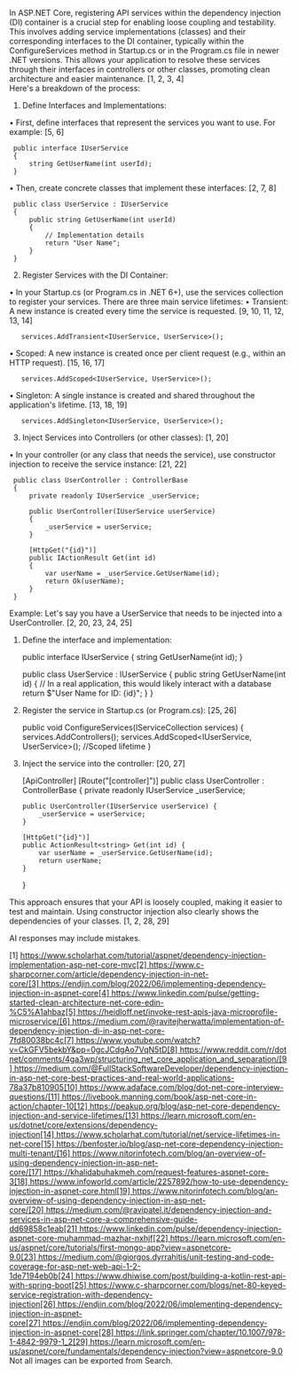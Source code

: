In ASP.NET Core, registering API services within the dependency injection (DI) container is a crucial step for enabling loose coupling and testability. This involves adding service implementations (classes) and their corresponding interfaces to the DI container, typically within the ConfigureServices method in Startup.cs or in the Program.cs file in newer .NET versions. This allows your application to resolve these services through their interfaces in controllers or other classes, promoting clean architecture and easier maintenance. [1, 2, 3, 4]  
Here's a breakdown of the process: 
1. Define Interfaces and Implementations: 

• First, define interfaces that represent the services you want to use. For example: [5, 6]  

     public interface IUserService
     {
         string GetUserName(int userId);
     }

• Then, create concrete classes that implement these interfaces: [2, 7, 8]  

     public class UserService : IUserService
     {
         public string GetUserName(int userId)
         {
             // Implementation details
             return "User Name";
         }
     }

2. Register Services with the DI Container: 

• In your Startup.cs (or Program.cs in .NET 6+), use the services collection to register your services. There are three main service lifetimes: 
	• Transient: A new instance is created every time the service is requested. [9, 10, 11, 12, 13, 14]  

       services.AddTransient<IUserService, UserService>();

• Scoped: A new instance is created once per client request (e.g., within an HTTP request). [15, 16, 17]  

       services.AddScoped<IUserService, UserService>();

• Singleton: A single instance is created and shared throughout the application's lifetime. [13, 18, 19]  

       services.AddSingleton<IUserService, UserService>();

3. Inject Services into Controllers (or other classes): [1, 20]  

• In your controller (or any class that needs the service), use constructor injection to receive the service instance: [21, 22]  

     public class UserController : ControllerBase
     {
         private readonly IUserService _userService;

         public UserController(IUserService userService)
         {
             _userService = userService;
         }

         [HttpGet("{id}")]
         public IActionResult Get(int id)
         {
             var userName = _userService.GetUserName(id);
             return Ok(userName);
         }
     }

Example: 
Let's say you have a UserService that needs to be injected into a UserController. [2, 20, 23, 24, 25]  

1. Define the interface and implementation: 

   public interface IUserService {
       string GetUserName(int id);
   }

   public class UserService : IUserService {
       public string GetUserName(int id) {
           // In a real application, this would likely interact with a database
           return $"User Name for ID: {id}";
       }
   }

1. Register the service in Startup.cs (or Program.cs): [25, 26]  

   public void ConfigureServices(IServiceCollection services)
   {
       services.AddControllers();
       services.AddScoped<IUserService, UserService>(); //Scoped lifetime
   }

1. Inject the service into the controller: [20, 27]  

   [ApiController]
   [Route("[controller]")]
   public class UserController : ControllerBase {
       private readonly IUserService _userService;

       public UserController(IUserService userService) {
           _userService = userService;
       }

       [HttpGet("{id}")]
       public ActionResult<string> Get(int id) {
           var userName = _userService.GetUserName(id);
           return userName;
       }
   }

This approach ensures that your API is loosely coupled, making it easier to test and maintain. Using constructor injection also clearly shows the dependencies of your classes. [1, 2, 28, 29]  

AI responses may include mistakes.

[1] https://www.scholarhat.com/tutorial/aspnet/dependency-injection-implementation-asp-net-core-mvc[2] https://www.c-sharpcorner.com/article/dependency-injection-in-net-core/[3] https://endjin.com/blog/2022/06/implementing-dependency-injection-in-aspnet-core[4] https://www.linkedin.com/pulse/getting-started-clean-architecture-net-core-edin-%C5%A1ahbaz[5] https://heidloff.net/invoke-rest-apis-java-microprofile-microservice/[6] https://medium.com/@ravitejherwatta/implementation-of-dependency-injection-di-in-asp-net-core-7fd80038bc4c[7] https://www.youtube.com/watch?v=CkGFV5bekbY&pp=0gcJCdgAo7VqN5tD[8] https://www.reddit.com/r/dotnet/comments/4ga3wp/structuring_net_core_application_and_separation/[9] https://medium.com/@FullStackSoftwareDeveloper/dependency-injection-in-asp-net-core-best-practices-and-real-world-applications-78a37b810905[10] https://www.adaface.com/blog/dot-net-core-interview-questions/[11] https://livebook.manning.com/book/asp-net-core-in-action/chapter-10[12] https://peakup.org/blog/asp-net-core-dependency-injection-and-service-lifetimes/[13] https://learn.microsoft.com/en-us/dotnet/core/extensions/dependency-injection[14] https://www.scholarhat.com/tutorial/net/service-lifetimes-in-net-core[15] https://benfoster.io/blog/asp-net-core-dependency-injection-multi-tenant/[16] https://www.nitorinfotech.com/blog/an-overview-of-using-dependency-injection-in-asp-net-core/[17] https://khalidabuhakmeh.com/request-features-aspnet-core-3[18] https://www.infoworld.com/article/2257892/how-to-use-dependency-injection-in-aspnet-core.html[19] https://www.nitorinfotech.com/blog/an-overview-of-using-dependency-injection-in-asp-net-core/[20] https://medium.com/@ravipatel.it/dependency-injection-and-services-in-asp-net-core-a-comprehensive-guide-dd69858c1eab[21] https://www.linkedin.com/pulse/dependency-injection-aspnet-core-muhammad-mazhar-nxhjf[22] https://learn.microsoft.com/en-us/aspnet/core/tutorials/first-mongo-app?view=aspnetcore-9.0[23] https://medium.com/@giorgos.dyrrahitis/unit-testing-and-code-coverage-for-asp-net-web-api-1-2-1de7194eb0b[24] https://www.dhiwise.com/post/building-a-kotlin-rest-api-with-spring-boot[25] https://www.c-sharpcorner.com/blogs/net-80-keyed-service-registration-with-dependency-injection[26] https://endjin.com/blog/2022/06/implementing-dependency-injection-in-aspnet-core[27] https://endjin.com/blog/2022/06/implementing-dependency-injection-in-aspnet-core[28] https://link.springer.com/chapter/10.1007/978-1-4842-9979-1_2[29] https://learn.microsoft.com/en-us/aspnet/core/fundamentals/dependency-injection?view=aspnetcore-9.0
Not all images can be exported from Search.
